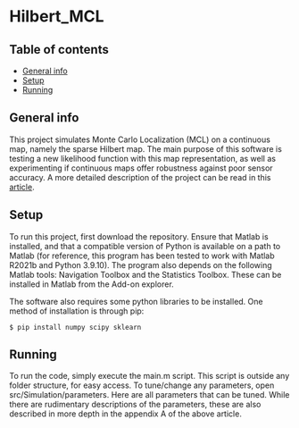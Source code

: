 # Hilbert_MCL
## Table of contents
* [General info](#general-info)
* [Setup](#setup)
* [Running](#running)

## General info
This project simulates Monte Carlo Localization (MCL) on a continuous map, namely the sparse Hilbert map. The main purpose of this software is testing a new likelihood function with this map representation, as well as experimenting if continuous maps offer robustness against poor sensor accuracy. A more detailed description of the project can be read in this [article](https://www.google.com). 
	
## Setup
To run this project, first download the repository. Ensure that Matlab is installed, and that a compatible version of Python is available on a path to Matlab (for reference, this program has been tested to work with Matlab R2021b and Python 3.9.10). The program also depends on the following Matlab tools: Navigation Toolbox and the Statistics Toolbox. These can be installed in Matlab from the Add-on explorer.

The software also requires some python libraries to be installed. One method of installation is through pip:

```
$ pip install numpy scipy sklearn
```
## Running
To run the code, simply execute the main.m script. This script is outside any folder structure, for easy access. To tune/change any parameters, open src/Simulation/parameters. Here are all parameters that can be tuned. While there are rudimentary descriptions of the parameters, these are also described in more depth in the appendix A of the above article.

